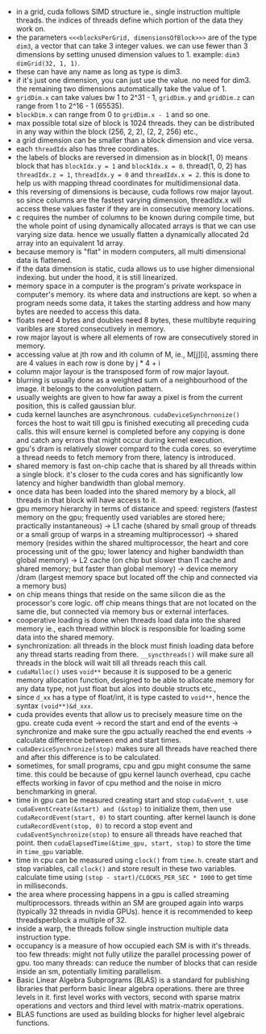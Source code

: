 - in a grid, cuda follows SIMD structure ie., single instruction multiple threads. the indices of threads define which portion of the data they work on. 
- the parameters `<<<blocksPerGrid, dimensionsOfBlock>>>` are of the type `dim3`, a vector that can take 3 integer values. we can use fewer than 3 dimensions by setting unused dimension values to 1. example: `dim3 dimGrid(32, 1, 1)`. 
- these can have any name as long as type is dim3. 
- if it's just one dimension, you can just use the value. no need for dim3. the remaining two dimensions automatically take the value of 1.
- `gridDim.x` can take values bw 1 to 2^31 - 1, `gridDim.y` and `gridDim.z` can range from 1 to 2^16 - 1 (65535).         
- `blockDim.x` can range from 0 to `gridDim.x - 1` and so one. 
- max possible total size of block is 1024 threads. they can be distributed in any way within the block (256, 2, 2), (2, 2, 256) etc.,
- a grid dimension can be smaller than a block dimension and vice versa. 
- each `threadIdx` also has three coordinates. 
- the labels of blocks are reversed in dimension as in block(1, 0) means block that has `blockIdx.y = 1` and `blockIdx.x = 0`. 
thread(1, 0, 2) has `threadIdx.z = 1`, `threadIdx.y = 0` and `threadIdx.x = 2`. this is done to help us with mapping thread coordinates for multidimensional data. 
- this reversing of dimensions is because, cuda follows row major layout. so since columns are the fastest varying dimension, threadIdx.x will access these values faster if they are in consecutive memory locations. 
- c requires the number of columns to be known during compile time, but the whole point of using dynamically allocated arrays is that we can use varying size data. hence we usually flatten a dynamically allocated 2d array into an equivalent 1d array. 
- because memory is "flat" in modern computers, all multi dimensional data is flattened. 
- if the data dimension is static, cuda allows us to use higher dimensional indexing. but under the hood, it is still linearized. 
- memory space in a computer is the program's private workspace in computer's memory. its where data and instructions are kept. so when a program needs some data, it takes the starting address and how many bytes are needed to access this data. 
- floats need 4 bytes and doubles need 8 bytes, these multibyte requiring varibles are stored consecutively in memory. 
- row major layout is where all elements of row are consecutively stored in memory. 
- accessing value at jth row and ith column of M, ie., M[j][i], assming there are 4 values in each row is done by j * 4 + i
- column major layour is the transposed form of row major layout. 
- blurring is usually done as a weighted sum of a neighbourhood of the image. it belongs to the convolution pattern. 
- usually weights are given to how far away a pixel is from the current position, this is called gaussian blur. 
- cuda kernel launches are asynchronous. `cudaDeviceSynchrnonize()`  forces the host to wait till gpu is finished executing all preceding cuda calls. this will ensure kernel is completed before any copying is done and catch any errors that might occur during kernel execution. 
- gpu's dram is relatively slower compard to the cuda cores. so everytime a thread needs to fetch memory from there, latency is introduced. 
- shared memory is fast on-chip cache that is shared by all threads within a single block. it's closer to the cuda cores and has significantly low latency and higher bandwidth than global memory. 
- once data has been loaded into the shared memory by a block, all threads in that block will have access to it. 
- gpu memory hierarchy in terms of distance and speed: registers (fastest memory on the gpu; frequently used variables are stored here; practically instantaneous) -> L1 cache (shared by small group of threads or a small group of warps in a streaming multiprocessor) -> shared memory (resides within the shared multiprocessor, the heart and core processing unit of the gpu; lower latency and higher bandwidth than global memory) -> L2 cache (on chip but slower than l1 cache and shared memory; but faster than global memory) -> device memory /dram (largest memory space but located off the chip and connected via a memory bus)
- on chip means things that reside on the same silicon die as the processor's core logic. off chip means things that are not located on the same die, but connected via memory bus or external interfaces. 
- cooperative loading is done when threads load data into the shared memory ie., each thread within block is responsible for loading some data into the shared memory. 
- synchronization: all threads in the block must finish loading data before any thread starts reading from there. `__syncthreads()` will make sure all threads in the block will wait till all threads reach this call.
- `cudaMalloc()` uses `void**` because it is supposed to be a generic memory allocation function, designed to be able to allocate memory for any data type, not just float but alos into double structs etc.,
- since `d_xx` has a type of float/int, it is type casted to `void**`, hence the syntax `(void**)&d_xxx`. 
- cuda provides events that allow us to precisely measure time on the gpu. create cuda event -> record the start and end of the events -> synchronize and make sure the gpu actually reached the end events -> calculate difference between end and start times.
- `cudaDeviceSynchronize(stop)` makes sure all threads have reached there and after this difference is to be calculated. 
- sometimes, for small programs, cpu and gpu might consume the same time. this could be because of gpu kernel launch overhead, cpu cache effects working in favor of cpu method and the noise in micro benchmarking in gneral. 
- time in gpu can be measured creating start and stop `cudaEvent_t`. use `cudaEventCreate(&start) and (&stop)` to initialize them, then use `cudaRecordEvent(start, 0)` to start counting. after kernel launch is done `cudaRecordEvent(stop, 0)` to record a stop event and `cudaEventSynchronize(stop)` to ensure all threads have reached that point. then `cudaElapsedTime(&time_gpu, start, stop)` to store the time in `time_gpu` variable. 
- time in cpu can be measured using `clock()` from `time.h`. create start and stop variables, call `clock()` and store result in these two variables. calculate time using `(stop - start)/CLOCKS_PER_SEC * 1000` to get time in milliseconds. 
- the area where processing happens in a gpu is called streaming multiprocessors. threads within an SM are grouped again into warps (typically 32 threads in nvidia GPUs). hence it is recommended to keep threadsperblock a multiple of 32. 
- inside a warp, the threads follow single instruction multiple data instruction type. 
- occupancy is a measure of how occupied each SM is with it's threads. too few threads: might not fully utilize the parallel processing power of gpu. too many threads: can reduce the number of blocks that can reside inside an sm, potentially limiting parallelism. 
- Basic Linear Algebra Subprograms (BLAS) is a standard for publishing libraries that perform basic linear algebra operations. there are three levels in it. first level works with vectors, second with sparse matrix operations and vectors and third level with matrix-matrix operations. 
- BLAS functions are used as building blocks for higher level algebraic functions. 
